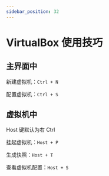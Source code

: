 ```yaml
---
sidebar_position: 32
---
```


# VirtualBox 使用技巧

## 主界面中

新建虚拟机：`Ctrl + N`

配置虚拟机：`Ctrl + S`

## 虚拟机中

Host 键默认为右 Ctrl

挂起虚拟机：`Host + P`

生成快照：`Host + T`

查看虚拟机配置：`Host + S`
